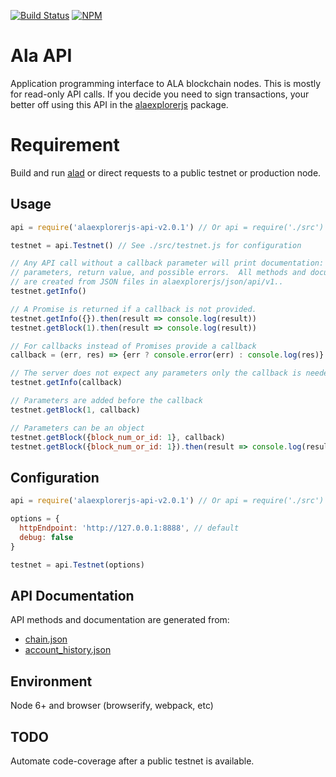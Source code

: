 [![Build Status](https://travis-ci.org/ALAIO/alaexplorerjs-api-v2.0.1.svg?branch=master)](https://travis-ci.org/ALAIO/alaexplorerjs-api-v2.0.1)
[![NPM](https://img.shields.io/npm/v/alaexplorerjs-api-v2.0.1.svg)](https://www.npmjs.org/package/alaexplorerjs-api-v2.0.1)

# Ala API

Application programming interface to ALA blockchain nodes.  This is mostly for read-only API calls.  If you decide you need to sign transactions, your better off using this API in the [alaexplorerjs](https://github.com/ALADIN-Network/alaexplorerjs) package.

# Requirement

Build and run [alad](https://github.com/ALADIN-Network/ala) or direct requests to a public testnet or production node.

## Usage

```javascript
api = require('alaexplorerjs-api-v2.0.1') // Or api = require('./src')

testnet = api.Testnet() // See ./src/testnet.js for configuration

// Any API call without a callback parameter will print documentation: description,
// parameters, return value, and possible errors.  All methods and documentation
// are created from JSON files in alaexplorerjs/json/api/v1..
testnet.getInfo()

// A Promise is returned if a callback is not provided.
testnet.getInfo({}).then(result => console.log(result))
testnet.getBlock(1).then(result => console.log(result))

// For callbacks instead of Promises provide a callback
callback = (err, res) => {err ? console.error(err) : console.log(res)}

// The server does not expect any parameters only the callback is needed
testnet.getInfo(callback)

// Parameters are added before the callback
testnet.getBlock(1, callback)

// Parameters can be an object
testnet.getBlock({block_num_or_id: 1}, callback)
testnet.getBlock({block_num_or_id: 1}).then(result => console.log(result))
```

## Configuration

```js
api = require('alaexplorerjs-api-v2.0.1') // Or api = require('./src')

options = {
  httpEndpoint: 'http://127.0.0.1:8888', // default
  debug: false
}

testnet = api.Testnet(options)
```

## API Documentation

API methods and documentation are generated from:
* [chain.json](https://github.com/ALADIN-Network/alaexplorerjs-json-v2.0.2/blob/master/api/v1/chain.json)
* [account_history.json](https://github.com/ALADIN-Network/alaexplorerjs-json-v2.0.2/blob/master/api/v1/account_history.json)

## Environment

Node 6+ and browser (browserify, webpack, etc)

## TODO

Automate code-coverage after a public testnet is available.
